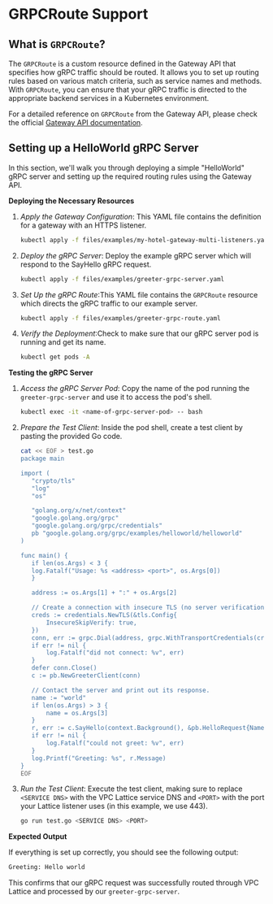 # GRPCRoute Support

## What is `GRPCRoute`?

The `GRPCRoute` is a custom resource defined in the Gateway API that specifies how gRPC traffic should be routed.
It allows you to set up routing rules based on various match criteria, such as service names and methods.
With `GRPCRoute`, you can ensure that your gRPC traffic is directed to the appropriate backend services in a
Kubernetes environment.

For a detailed reference on `GRPCRoute` from the Gateway API, please check the official
[Gateway API documentation](https://gateway-api.sigs.k8s.io/references/spec/#networking.x-k8s.io/v1alpha2.GRPCRoute).

## Setting up a HelloWorld gRPC Server

In this section, we'll walk you through deploying a simple "HelloWorld" gRPC server and setting up the required
routing rules using the Gateway API.

**Deploying the Necessary Resources**

1. *Apply the Gateway Configuration*: This YAML file contains the definition for a gateway with an HTTPS listener.
   ```bash
   kubectl apply -f files/examples/my-hotel-gateway-multi-listeners.yaml
   ```

2. *Deploy the gRPC Server*: Deploy the example gRPC server which will respond to the SayHello gRPC request.
   ```bash
   kubectl apply -f files/examples/greeter-grpc-server.yaml
   ```

3. *Set Up the gRPC Route*:This YAML file contains the `GRPCRoute` resource which directs the gRPC traffic to our example server.
   ```bash
   kubectl apply -f files/examples/greeter-grpc-route.yaml
   ```

4. *Verify the Deployment*:Check to make sure that our gRPC server pod is running and get its name.
   ```bash
   kubectl get pods -A
   ```

**Testing the gRPC Server**

1. *Access the gRPC Server Pod*: Copy the name of the pod running the `greeter-grpc-server` and use it to access the pod's shell.
   ```bash
   kubectl exec -it <name-of-grpc-server-pod> -- bash
   ```

2. *Prepare the Test Client*: Inside the pod shell, create a test client by pasting the provided Go code.
   ```bash
   cat << EOF > test.go
   package main
   
   import (
      "crypto/tls"
      "log"
      "os"
   
      "golang.org/x/net/context"
      "google.golang.org/grpc"
      "google.golang.org/grpc/credentials"
      pb "google.golang.org/grpc/examples/helloworld/helloworld"
   )
   
   func main() {
      if len(os.Args) < 3 {
      log.Fatalf("Usage: %s <address> <port>", os.Args[0])
      }
   
      address := os.Args[1] + ":" + os.Args[2]

      // Create a connection with insecure TLS (no server verification).
      creds := credentials.NewTLS(&tls.Config{
          InsecureSkipVerify: true,
      })
      conn, err := grpc.Dial(address, grpc.WithTransportCredentials(creds))
      if err != nil {
          log.Fatalf("did not connect: %v", err)
      }
      defer conn.Close()
      c := pb.NewGreeterClient(conn)
   
      // Contact the server and print out its response.
      name := "world"
      if len(os.Args) > 3 {
          name = os.Args[3]
      }
      r, err := c.SayHello(context.Background(), &pb.HelloRequest{Name: name})
      if err != nil {
          log.Fatalf("could not greet: %v", err)
      }
      log.Printf("Greeting: %s", r.Message)
   }
   EOF
   ```

3. *Run the Test Client*: Execute the test client, making sure to replace `<SERVICE DNS>` with the VPC Lattice service DNS and `<PORT>`
   with the port your Lattice listener uses (in this example, we use 443).
   ```bash
   go run test.go <SERVICE DNS> <PORT>
   ```

**Expected Output**

If everything is set up correctly, you should see the following output:

```sh
Greeting: Hello world
```

This confirms that our gRPC request was successfully routed through VPC Lattice and processed by our `greeter-grpc-server`.
